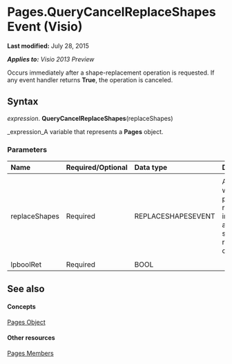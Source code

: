 
# Pages.QueryCancelReplaceShapes Event (Visio)

 **Last modified:** July 28, 2015

 _**Applies to:** Visio 2013 Preview_

Occurs immediately after a shape-replacement operation is requested. If any event handler returns  **True**, the operation is canceled.


## Syntax

 _expression_. **QueryCancelReplaceShapes**(replaceShapes)

 _expression_A variable that represents a  **Pages** object.


### Parameters



|**Name**|**Required/Optional**|**Data type**|**Description**|
|:-----|:-----|:-----|:-----|
|||||
|replaceShapes|Required|REPLACESHAPESEVENT|An object whose properties return information about the shape-replacement operation.|
|||||
|lpboolRet|Required|BOOL||

## See also


#### Concepts


 [Pages Object](45eec568-b5cc-5e80-ff5c-4dfa567efb5d.md)
#### Other resources


 [Pages Members](49e81797-27d2-2005-efb0-e00f973fbbc9.md)
